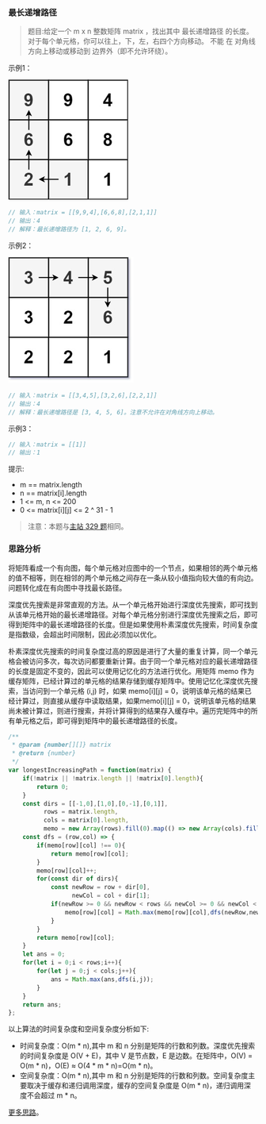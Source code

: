 ###  最长递增路径
 
> 题目:给定一个 m x n 整数矩阵 matrix ，找出其中 最长递增路径 的长度。对于每个单元格，你可以往上，下，左，右四个方向移动。 不能 在 对角线 方向上移动或移动到 边界外（即不允许环绕）。


示例1：

![](../../images/2/longestIncreasingPath-1.jpg)

```js
// 输入：matrix = [[9,9,4],[6,6,8],[2,1,1]]
// 输出：4 
// 解释：最长递增路径为 [1, 2, 6, 9]。
```

示例2：

![](../../images/2/longestIncreasingPath-2.jpg)

```js
// 输入：matrix = [[3,4,5],[3,2,6],[2,2,1]]
// 输出：4 
// 解释：最长递增路径是 [3, 4, 5, 6]。注意不允许在对角线方向上移动。
```

示例3：

```js
// 输入：matrix = [[1]]
// 输出：1
```

提示:

* m == matrix.length
* n == matrix[i].length
* 1 <= m, n <= 200
* 0 <= matrix[i][j] <= 2 ^ 31 - 1


> 注意：本题与[主站 329 题](https://leetcode-cn.com/problems/longest-increasing-path-in-a-matrix/)相同。

### 思路分析

将矩阵看成一个有向图，每个单元格对应图中的一个节点，如果相邻的两个单元格的值不相等，则在相邻的两个单元格之间存在一条从较小值指向较大值的有向边。问题转化成在有向图中寻找最长路径。

深度优先搜索是非常直观的方法。从一个单元格开始进行深度优先搜索，即可找到从该单元格开始的最长递增路径。对每个单元格分别进行深度优先搜索之后，即可得到矩阵中的最长递增路径的长度。但是如果使用朴素深度优先搜索，时间复杂度是指数级，会超出时间限制，因此必须加以优化。

朴素深度优先搜索的时间复杂度过高的原因是进行了大量的重复计算，同一个单元格会被访问多次，每次访问都要重新计算。由于同一个单元格对应的最长递增路径的长度是固定不变的，因此可以使用记忆化的方法进行优化。用矩阵 memo 作为缓存矩阵，已经计算过的单元格的结果存储到缓存矩阵中。使用记忆化深度优先搜索，当访问到一个单元格 (i,j) 时，如果 memo[i][j] = 0，说明该单元格的结果已经计算过，则直接从缓存中读取结果，如果memo[i][j] = 0，说明该单元格的结果尚未被计算过，则进行搜索，并将计算得到的结果存入缓存中。遍历完矩阵中的所有单元格之后，即可得到矩阵中的最长递增路径的长度。

```js
/**
 * @param {number[][]} matrix
 * @return {number}
 */
var longestIncreasingPath = function(matrix) {
    if(!matrix || !matrix.length || !matrix[0].length){
        return 0;
    }
    const dirs = [[-1,0],[1,0],[0,-1],[0,1]],
          rows = matrix.length,
          cols = matrix[0].length,
          memo = new Array(rows).fill(0).map(() => new Array(cols).fill(0));
    const dfs = (row,col) => {
        if(memo[row][col] !== 0){
            return memo[row][col];
        }
        memo[row][col]++;
        for(const dir of dirs){
            const newRow = row + dir[0],
                  newCol = col + dir[1];
            if(newRow >= 0 && newRow < rows && newCol >= 0 && newCol < cols && matrix[newRow][newCol] > matrix[row][col]){
                memo[row][col] = Math.max(memo[row][col],dfs(newRow,newCol) + 1);
            }
        }
        return memo[row][col];
    }
    let ans = 0;
    for(let i = 0;i < rows;i++){
        for(let j = 0;j < cols;j++){
            ans = Math.max(ans,dfs(i,j));
        }
    }
    return ans;
};
```

以上算法的时间复杂度和空间复杂度分析如下:

* 时间复杂度：O(m * n),其中 m 和 n 分别是矩阵的行数和列数。深度优先搜索的时间复杂度是 O(V + E)，其中 V 是节点数，E 是边数。在矩阵中，O(V) = O(m * n)，O(E) ≈ O(4 * m * n)=O(m * n)。
* 空间复杂度：O(m * n),其中 m 和 n 分别是矩阵的行数和列数。空间复杂度主要取决于缓存和递归调用深度，缓存的空间复杂度是 O(m * n)，递归调用深度不会超过 m * n。

[更多思路](https://leetcode.cn/problems/fpTFWP/solution/zui-chang-di-zeng-lu-jing-by-leetcode-so-1chr/)。
